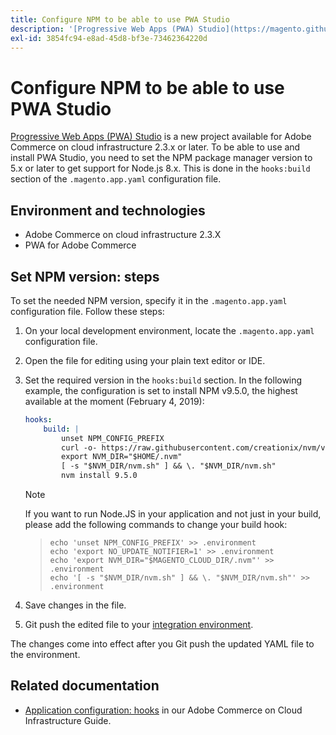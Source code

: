 ```yaml
---
title: Configure NPM to be able to use PWA Studio
description: '[Progressive Web Apps (PWA) Studio](https://magento.github.io/pwa-studio/) is a new project available for Adobe Commerce on cloud infrastructure 2.3.x or later. To be able to use and install PWA Studio, you need to set the NPM package manager version to 5.x or later to get support for Node.js 8.x. This is done in the `hooks:build` section of the `.magento.app.yaml` configuration file.'
exl-id: 3854fc94-e8ad-45d8-bf3e-73462364220d
---
```

# Configure NPM to be able to use PWA Studio

[Progressive Web Apps (PWA) Studio](https://magento.github.io/pwa-studio/) is a new project available for Adobe Commerce on cloud infrastructure 2.3.x or later. To be able to use and install PWA Studio, you need to set the NPM package manager version to 5.x or later to get support for Node.js 8.x. This is done in the `hooks:build` section of the `.magento.app.yaml` configuration file.

## Environment and technologies

* Adobe Commerce on cloud infrastructure 2.3.X
* PWA for Adobe Commerce

## Set NPM version: steps

To set the needed NPM version, specify it in the `.magento.app.yaml` configuration file. Follow these steps:

1. On your local development environment, locate the `.magento.app.yaml` configuration file.
1. Open the file for editing using your plain text editor or IDE.
1. Set the required version in the `hooks:build` section. In the following example, the configuration is set to install NPM v9.5.0, the highest available at the moment (February 4, 2019):

   ```yaml
   hooks:
       build: |
           unset NPM_CONFIG_PREFIX
           curl -o- https://raw.githubusercontent.com/creationix/nvm/v0.33.8/install.sh | bash
           export NVM_DIR="$HOME/.nvm"
           [ -s "$NVM_DIR/nvm.sh" ] && \. "$NVM_DIR/nvm.sh"
           nvm install 9.5.0
   ```

   >[!NOTE]
   >
   >If you want to run Node.JS in your application and not just in your build, please add the following commands to change your build hook:

   > ```
   > echo 'unset NPM_CONFIG_PREFIX' >> .environment
   > echo 'export NO_UPDATE_NOTIFIER=1' >> .environment
   > echo 'export NVM_DIR="$MAGENTO_CLOUD_DIR/.nvm"' >> .environment
   > echo '[ -s "$NVM_DIR/nvm.sh" ] && \. "$NVM_DIR/nvm.sh"' >> .environment
   > ```

   

 1. Save changes in the file.
 1. Git push the edited file to your [integration environment](/help/announcements/adobe-commerce-announcements/integration-environment-enhancement-request-pro-and-starter.md).

The changes come into effect after you Git push the updated YAML file to the environment.

## Related documentation

* [Application configuration: hooks](https://experienceleague.adobe.com/docs/commerce-cloud-service/user-guide/configure/app/properties/hooks-property.html) in our Adobe Commerce on Cloud Infrastructure Guide.
